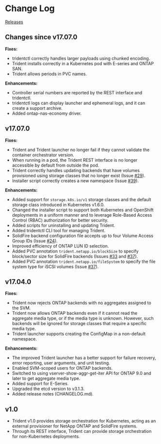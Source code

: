 # Change Log

[Releases](https://github.com/NetApp/trident/releases)

## Changes since v17.07.0

**Fixes:**
- tridentctl correctly handles larger payloads using chunked encoding.
- Trident installs correctly in a Kubernetes pod with E-series and ONTAP SAN.
- Trident allows periods in PVC names.

**Enhancements:**
- Controller serial numbers are reported by the REST interface and tridentctl.
- tridentctl logs can display launcher and ephemeral logs, and it can create a
  support archive.
- Added ontap-nas-economy driver.

## v17.07.0

**Fixes:**
- Trident and Trident launcher no longer fail if they cannot validate the
container orchestrator version.
- When running in a pod, the Trident REST interface is no longer accessible
by default from outside the pod.
- Trident correctly handles updating backends that have volumes provisioned
using storage classes that no longer exist
(Issue [#29](https://github.com/NetApp/trident/issues/29)).
- Installer script correctly creates a new namespace
(Issue [#39](https://github.com/NetApp/trident/issues/39)).

**Enhancements:**
- Added support for `storage.k8s.io/v1` storage classes and the default storage
class introduced in Kubernetes v1.6.0.
- Changed the installer script to support both Kubernetes and OpenShift
deployments in a uniform manner and to leverage Role-Based Access Control
(RBAC) authorization for better security.
- Added scripts for uninstalling and updating Trident.
- Added tridentctl CLI tool for managing Trident.
- SolidFire backend configuration file accepts up to four Volume Access Group
IDs (Issue [#24](https://github.com/NetApp/trident/issues/24)).
- Improved efficiency of ONTAP LUN ID selection.
- Added PVC annotation `trident.netapp.io/blockSize` to specify block/sector
size for SolidFire backends (Issues [#33](https://github.com/NetApp/trident/issues/33)
and [#37](https://github.com/NetApp/trident/issues/37)).
- Added PVC annotation `trident.netapp.io/fileSystem` to specify the file
system type for iSCSI volumes (Issue [#37](https://github.com/NetApp/trident/issues/37)).


## v17.04.0

**Fixes:**

- Trident now rejects ONTAP backends with no aggregates assigned to the SVM.
- Trident now allows ONTAP backends even if it cannot read the aggregate media type,
or if the media type is unknown. However, such backends will be ignored for storage
classes that require a specific media type.
- Trident launcher supports creating the ConfigMap in a non-default namespace.

**Enhancements:**

- The improved Trident launcher has a better support for failure recovery, error
reporting, user arguments, and unit testing.
- Enabled SVM-scoped users for ONTAP backends.
- Switched to using vserver-show-aggr-get-iter API for ONTAP 9.0 and later to get
aggregate media type.
- Added support for E-Series.
- Upgraded the etcd version to v3.1.3.
- Added release notes (CHANGELOG.md).

## v1.0

- Trident v1.0 provides storage orchestration for Kubernetes, acting as an
external provisioner for NetApp ONTAP and SolidFire systems.
- Through its REST interface, Trident can provide storage orchestration for
non-Kubernetes deployments.
